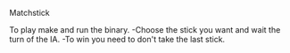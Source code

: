 Matchstick

To play make and run the binary.
-Choose the stick you want and wait the turn of the IA.
-To win you need to don't take the last stick.
